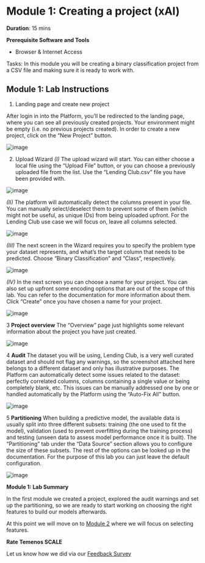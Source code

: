 # Module 1: Creating a project (xAI)

**Duration**: 15 mins

**Prerequisite Software and Tools**

- Browser & Internet Access

Tasks: In this module you will be creating a binary classification project from a CSV file and making sure it is ready to work with.

## Module 1: Lab Instructions

1. Landing page and create new project

After login in into the Platform, you’ll be redirected to the landing page, where you can see all previously created projects. Your environment might be empty (i.e. no previous projects created). In order to create a new project, click on the “New Project” button.

![image](https://github.com/temenos/SCALE2020/blob/main/Lab%201%20-%20XAI%20Models/images/image006.png)

2.	Upload Wizard
*(I)*
The upload wizard will start. You can either choose a local file using the “Upload File” button, or you can choose a previously uploaded file from the list. Use the “Lending Club.csv” file you have been provided with. 

![image](https://github.com/temenos/SCALE2020/blob/main/Lab%201%20-%20XAI%20Models/images/image008.png)

*(II)*
The platform will automatically detect the columns present in your file. You can manually select/deselect them to prevent some of them (which might not be useful, as unique IDs) from being uploaded upfront. For the Lending Club use case we will focus on, leave all columns selected. 

![image](https://github.com/temenos/SCALE2020/blob/main/Lab%201%20-%20XAI%20Models/images/image010.png)

*(III)*
The next screen in the Wizard requires you to specify the problem type your dataset represents, and what’s the target column that needs to be predicted. Choose “Binary Classification” and “Class”, respectively. 

![image](https://github.com/temenos/SCALE2020/blob/main/Lab%201%20-%20XAI%20Models/images/image012.png)

*(IV)*
In the next screen you can choose a name for your project. You can also set up upfront some encoding options that are out of the scope of this lab. You can refer to the documentation for more information about them. Click “Create” once you have chosen a name for your project. 

![image](https://github.com/temenos/SCALE2020/blob/main/Lab%201%20-%20XAI%20Models/images/image014.png)

3	**Project overview**
The “Overview” page just highlights some relevant information about the project you have just created. 

![image](https://github.com/temenos/SCALE2020/blob/main/Lab%201%20-%20XAI%20Models/images/image016.png)

4	**Audit**
The dataset you will be using, Lending Club, is a very well curated dataset and should not flag any warnings, so the screenshot attached here belongs to a different dataset and only has illustrative purposes. The Platform can automatically detect some issues related to the dataset: perfectly correlated columns, columns containing a single value or being completely blank, etc. This issues can be manually addressed one by one or handled automatically by the Platform using the “Auto-Fix All” button. 

![image](https://github.com/temenos/SCALE2020/blob/main/Lab%201%20-%20XAI%20Models/images/image018.png)

5	**Partitioning**
When building a predictive model, the available data is usually split into three different subsets: training (the one used to fit the model), validation (used to prevent overfitting during the training process) and testing (unseen data to assess model performance once it is built). The “Partitioning” tab under the “Data Source” section allows you to configure the size of these subsets. The rest of the options can be looked up in the documentation. 
For the purpose of this lab you can just leave the default configuration.  

![image](https://github.com/temenos/SCALE2020/blob/main/Lab%201%20-%20XAI%20Models/images/image020.png)

**Module 1: Lab Summary**

In the first module we created a project, explored the audit warnings and set up the partitioning, so we are ready to start working on choosing the right features to build our models afterwards.

At this point we will move on to [Module 2](xx) where we will focus on selecting features.

**Rate Temenos SCALE**

Let us know how we did via our [Feedback Survey](xx)